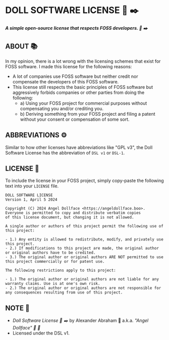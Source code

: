 # DOLL SOFTWARE LICENSE :scroll: :black_nib:

***A simple open-source license that respects FOSS developers. :scroll: :black_nib:***

## ABOUT :books:

In my opinion, there is a lot wrong with the licensing schemes that exist for FOSS software. I made this license for the following reasons:

- A lot of companies use FOSS software but neither credit nor compensate the developers of this FOSS software.
- This license still respects the basic principles of FOSS software but aggressively forbids companies or other parties from doing the following:
  - a) Using your FOSS project for commercial purposes without compensating you and/or crediting you.
  - b) Deriving something from your FOSS project and filing a patent without your consent or compensation of some sort.

## ABBREVIATIONS :gear:

Similar to how other licenses have abbreviations like "GPL v3", the Doll Software License has the abbreviation of `DSL v1` or `DSL-1`.

## LICENSE :scroll:

To include the license in your FOSS project, simply copy-paste the following text into your `LICENSE` file.

```Text
DOLL SOFTWARE LICENSE
Version 1, April 5 2024

Copyright (C) 2024 Angel Dollface <https://angeldollface.boo>.
Everyone is permitted to copy and distribute verbatim copies
of this license document, but changing it is not allowed.

A single author or authors of this project permit the following use of this project:

- 1.) Any entity is allowed to redistribute, modify, and privately use this project.
- 2.) If modifications to this project are made, the original author or original authors have to be credited.
- 3.) The original author or original authors ARE NOT permitted to use this project commercially or for patent use.

The following restrictions apply to this project:

- 1.) The original author or original authors are not liable for any warranty claims. Use is at one's own risk.
- 2.) The original author or original authors are not responsible for any consequences resulting from use of this project.
```

## NOTE :scroll:

- *Doll Software License :scroll: :black_nib:* by Alexander Abraham :black_heart: a.k.a. *"Angel Dollface" :dolls: :ribbon:*
- Licensed under the DSL v1.
